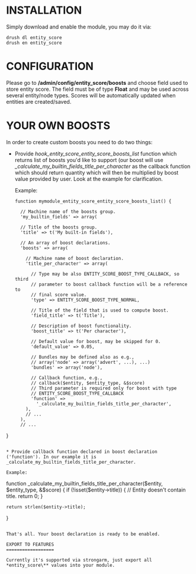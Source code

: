 INSTALLATION
============

Simply download and enable the module, you may do it via:

```
drush dl entity_score
drush en entity_score
```

CONFIGURATION
=============

Please go to __/admin/config/entity_score/boosts__ and choose field used to store entity score. The field must be of type __Float__ and may be used across several entity/node types. Scores will be automatically updated when entities are created/saved.


YOUR OWN BOOSTS
===============

In order to create custom boosts you need to do two things:

* Provide *hook_entity_score_entity_score_boosts_list* function which returns list of boosts you'd like to support (our boost will use *_calculate_my_builtin_fields_title_per_character* as the callback function which should return quantity which will then be multiplied by boost value provided by user. Look at the example for clarification.

  Example:

  ```
  function mymodule_entity_score_entity_score_boosts_list() {

    // Machine name of the boosts group.
    'my_builtin_fields' => array(

    // Title of the boosts group.
    'title' => t('My built-in fields'),

    // An array of boost declarations.
    'boosts' => array(

      // Machine name of boost declaration.
      'title_per_character' => array(

        // Type may be also ENTITY_SCORE_BOOST_TYPE_CALLBACK, so third
        // parameter to boost callback function will be a reference to
        // final score value.
        'type' => ENTITY_SCORE_BOOST_TYPE_NORMAL,

        // Title of the field that is used to compute boost.
        'field_title' => t('Title'),

        // Description of boost functionality.
        'boost_title' => t('Per character'),

        // Default value for boost, may be skipped for 0.
        'default_value' => 0.05,

        // Bundles may be defined also as e.g.,
        // array('node' => array('advert', ...), ...)
        'bundles' => array('node'),

        // Callback function, e.g.,
        // callback($entity, $entity_type, &$score)
        // Third parameter is required only for boost with type
        // ENTITY_SCORE_BOOST_TYPE_CALLBACK
        'function' =>
          '_calculate_my_builtin_fields_title_per_character',
      ),
      // ...
    ),
    // ...
}
  ```

* Provide callback function declared in boost declaration ('function'). In our example it is _calculate_my_builtin_fields_title_per_character.

  Example:

  ```
  function _calculate_my_builtin_fields_title_per_character($entity, $entity_type, &$score) {
    if (!isset($entity->title)) {
      // Entity doesn't contain title.
      return 0;
    }

    return strlen($entity->title);
  }
  ```

That's all. Your boost declaration is ready to be enabled.

EXPORT TO FEATURES
==================

Currently it's supported via strongarm, just export all *entity_score\** values into your module.
